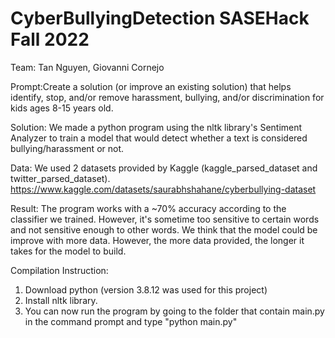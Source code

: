 # CyberBullyingDetection  SASEHack Fall 2022
Team: Tan Nguyen, Giovanni Cornejo

Prompt:Create a solution (or improve an existing solution) that helps identify, stop, and/or remove harassment, bullying, and/or discrimination for kids ages 8-15 years old.

Solution: We made a python program using the nltk library's Sentiment Analyzer to train a model that would detect whether a text is considered bullying/harassment or not.

Data: We used 2 datasets provided by Kaggle (kaggle_parsed_dataset and twitter_parsed_dataset). https://www.kaggle.com/datasets/saurabhshahane/cyberbullying-dataset 

Result: The program works with a ~70% accuracy according to the classifier we trained. However, it's sometime too sensitive to certain words and not sensitive enough 
to other words. We think that the model could be improve with more data. However, the more data provided, the longer it takes for the model to build.

Compilation Instruction:
1. Download python (version 3.8.12 was used for this project)
2. Install nltk library.
3. You can now run the program by going to the folder that contain main.py in the command prompt and type "python main.py"
